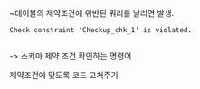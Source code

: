  ~테이블의 제약조건에 위반된 쿼리를 날리면 발생.

```
Check constraint 'Checkup_chk_1' is violated.
```

```SQL

```


-> 스키마 제약 조건 확인하는 명령어

제약조건에 맞도록 코드 고쳐주기